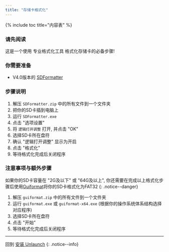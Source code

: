 ```yaml
---
title: "存储卡格式化"
---
```


{% include toc title="内容表" %}

### 请先阅读

   这是一个使用 专业格式化工具 格式化存储卡的必备步骤!

### 你需要准备

* V4.0版本的 [SDFormatter](/assets/files/SDFormatter.zip)

### 步骤说明

1. 解压 `SDFormatter.zip` 中的所有文件到一个文件夹
1. 把你的SD卡插到电脑上
1. 运行 `SDFormatter.exe`
1. 点击 "选项设置"
1. 将 `逻辑打开调整` 打开, 并点击 "OK"
1. 选择SD卡所在盘符
1. 确认 "逻辑打开调整" 显示为开启
1. 点击 "格式化"
1. 等待格式化完成后关闭程序

### 注意事项与额外步骤

如果你的SD卡容量在 "2G及以下" 或 "64G及以上", 你还需要在完成以上格式化步骤后使用[Guiformat](/assets/files/guiformat.zip)将你的SD卡格式化为FAT32
{: .notice--danger}

1. 解压 `guiformat.zip` 中的所有文件到一个文件夹
1. 运行 `guiformat.exe` 或 `guiformat-x64.exe` (根据你的操作系统体系结构选择对应程序)
1. 选择SD卡所在盘符
1. 点击 "开始"
1. 等待格式化完成后关闭程序

___

回到 [安装 Unlaunch](installing-unlaunch)
{: .notice--info}
